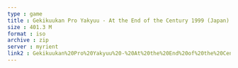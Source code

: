 ```yaml
---
type : game
title : Gekikuukan Pro Yakyuu - At the End of the Century 1999 (Japan) (Taikenban)
size : 401.3 M
format : iso
archive : zip
server : myrient
link2 : Gekikuukan%20Pro%20Yakyuu%20-%20At%20the%20End%20of%20the%20Century%201999%20%28Japan%29%20%28Taikenban%29
---
```

